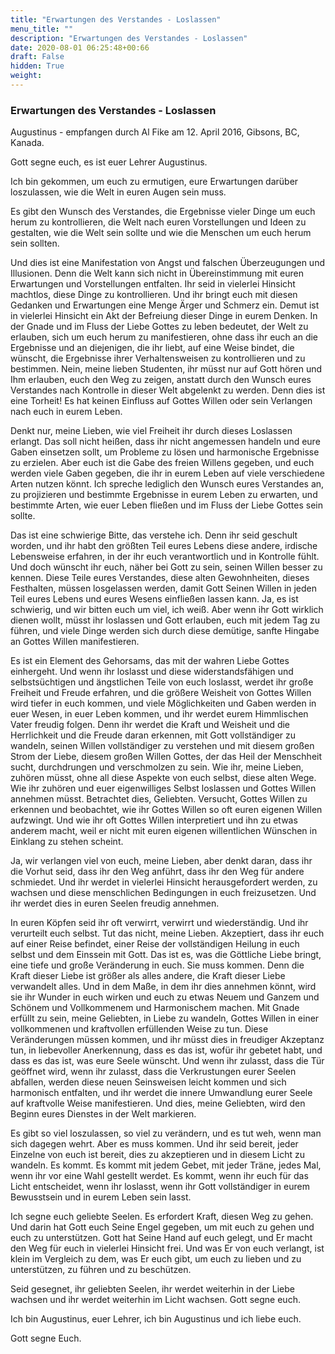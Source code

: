 ```yaml
---
title: "Erwartungen des Verstandes - Loslassen"
menu_title: ""
description: "Erwartungen des Verstandes - Loslassen"
date: 2020-08-01 06:25:48+00:66
draft: False
hidden: True
weight:
---
```

### Erwartungen des Verstandes - Loslassen

Augustinus - empfangen durch Al Fike am 12. April 2016, Gibsons, BC, Kanada.

Gott segne euch, es ist euer Lehrer Augustinus.

Ich bin gekommen, um euch zu ermutigen, eure Erwartungen darüber loszulassen, wie die Welt in euren Augen sein muss.

Es gibt den Wunsch des Verstandes, die Ergebnisse vieler Dinge um euch herum zu kontrollieren, die Welt nach euren Vorstellungen und Ideen zu gestalten, wie die Welt sein sollte und wie die Menschen um euch herum sein sollten.

Und dies ist eine Manifestation von Angst und falschen Überzeugungen und Illusionen. Denn die Welt kann sich nicht in Übereinstimmung mit euren Erwartungen und Vorstellungen entfalten. Ihr seid in vielerlei Hinsicht machtlos, diese Dinge zu kontrollieren. Und ihr bringt euch mit diesen Gedanken und Erwartungen eine Menge Ärger und Schmerz ein. Demut ist in vielerlei Hinsicht ein Akt der Befreiung dieser Dinge in eurem Denken. In der Gnade und im Fluss der Liebe Gottes zu leben bedeutet, der Welt zu erlauben, sich um euch herum zu manifestieren, ohne dass ihr euch an die Ergebnisse und an diejenigen, die ihr liebt, auf eine Weise bindet, die wünscht, die Ergebnisse ihrer Verhaltensweisen zu kontrollieren und zu bestimmen. Nein, meine lieben Studenten, ihr müsst nur auf Gott hören und Ihm erlauben, euch den Weg zu zeigen, anstatt durch den Wunsch eures Verstandes nach Kontrolle in dieser Welt abgelenkt zu werden. Denn dies ist eine Torheit! Es hat keinen Einfluss auf Gottes Willen oder sein Verlangen nach euch in eurem Leben.

Denkt nur, meine Lieben, wie viel Freiheit ihr durch dieses Loslassen erlangt. Das soll nicht heißen, dass ihr nicht angemessen handeln und eure Gaben einsetzen sollt, um Probleme zu lösen und harmonische Ergebnisse zu erzielen. Aber euch ist die Gabe des freien Willens gegeben, und euch werden viele Gaben gegeben, die ihr in eurem Leben auf viele verschiedene Arten nutzen könnt. Ich spreche lediglich den Wunsch eures Verstandes an, zu projizieren und bestimmte Ergebnisse in eurem Leben zu erwarten, und bestimmte Arten, wie euer Leben fließen und im Fluss der Liebe Gottes sein sollte.

Das ist eine schwierige Bitte, das verstehe ich. Denn ihr seid geschult worden, und ihr habt den größten Teil eures Lebens diese andere, irdische Lebensweise erfahren, in der ihr euch verantwortlich und in Kontrolle fühlt. Und doch wünscht ihr euch, näher bei Gott zu sein, seinen Willen besser zu kennen. Diese Teile eures Verstandes, diese alten Gewohnheiten, dieses Festhalten, müssen losgelassen werden, damit Gott Seinen Willen in jeden Teil eures Lebens und eures Wesens einfließen lassen kann. Ja, es ist schwierig, und wir bitten euch um viel, ich weiß. Aber wenn ihr Gott wirklich dienen wollt, müsst ihr loslassen und Gott erlauben, euch mit jedem Tag zu führen, und viele Dinge werden sich durch diese demütige, sanfte Hingabe an Gottes Willen manifestieren.

Es ist ein Element des Gehorsams, das mit der wahren Liebe Gottes einhergeht. Und wenn ihr loslasst und diese widerstandsfähigen und selbstsüchtigen und ängstlichen Teile von euch loslasst, werdet ihr große Freiheit und Freude erfahren, und die größere Weisheit von Gottes Willen wird tiefer in euch kommen, und viele Möglichkeiten und Gaben werden in euer Wesen, in euer Leben kommen, und ihr werdet eurem Himmlischen Vater freudig folgen. Denn ihr werdet die Kraft und Weisheit und die Herrlichkeit und die Freude daran erkennen, mit Gott vollständiger zu wandeln, seinen Willen vollständiger zu verstehen und mit diesem großen Strom der Liebe, diesem großen Willen Gottes, der das Heil der Menschheit sucht, durchdrungen und verschmolzen zu sein. Wie ihr, meine Lieben, zuhören müsst, ohne all diese Aspekte von euch selbst, diese alten Wege. Wie ihr zuhören und euer eigenwilliges Selbst loslassen und Gottes Willen annehmen müsst. Betrachtet dies, Geliebten. Versucht, Gottes Willen zu erkennen und beobachtet, wie ihr Gottes Willen so oft euren eigenen  Willen aufzwingt. Und wie ihr oft Gottes Willen interpretiert und ihn zu etwas anderem macht, weil er nicht mit euren eigenen willentlichen Wünschen in Einklang zu stehen scheint.

Ja, wir verlangen viel von euch, meine Lieben, aber denkt daran, dass ihr die Vorhut seid, dass ihr den Weg anführt, dass ihr den Weg für andere schmiedet. Und ihr werdet in vielerlei Hinsicht herausgefordert werden, zu wachsen und diese menschlichen Bedingungen in euch freizusetzen. Und ihr werdet dies in euren Seelen freudig annehmen.

In euren Köpfen seid ihr oft verwirrt, verwirrt und wiederständig. Und ihr verurteilt euch selbst. Tut das nicht, meine Lieben. Akzeptiert, dass ihr euch auf einer Reise befindet, einer Reise der vollständigen Heilung in euch selbst und dem Einssein mit Gott. Das ist es, was die Göttliche Liebe bringt, eine tiefe und große Veränderung in euch. Sie muss kommen. Denn die Kraft dieser Liebe ist größer als alles andere, die Kraft dieser Liebe verwandelt alles. Und in dem Maße, in dem ihr dies annehmen könnt, wird sie ihr Wunder in euch wirken und euch zu etwas Neuem und Ganzem und Schönem und Vollkommenem und Harmonischem machen. Mit Gnade erfüllt zu sein, meine Geliebten, in Liebe zu wandeln, Gottes Willen in einer vollkommenen und kraftvollen erfüllenden Weise zu tun. Diese Veränderungen müssen kommen, und ihr müsst dies in freudiger Akzeptanz tun, in liebevoller Anerkennung, dass es das ist, wofür ihr gebetet habt, und dass es das ist, was eure Seele wünscht. Und wenn ihr zulasst, dass die Tür geöffnet wird, wenn ihr zulasst, dass die Verkrustungen eurer Seelen abfallen, werden diese neuen Seinsweisen leicht kommen und sich harmonisch entfalten, und ihr werdet die innere Umwandlung eurer Seele auf kraftvolle Weise manifestieren. Und dies, meine Geliebten, wird den Beginn eures Dienstes in der Welt markieren.

Es gibt so viel loszulassen, so viel zu verändern, und es tut weh, wenn man sich dagegen wehrt. Aber es muss kommen. Und ihr seid bereit, jeder Einzelne von euch ist bereit, dies zu akzeptieren und in diesem Licht zu wandeln. Es kommt. Es kommt mit jedem Gebet, mit jeder Träne, jedes Mal, wenn ihr vor eine Wahl gestellt werdet. Es kommt, wenn ihr euch für das Licht entscheidet, wenn ihr loslasst, wenn ihr Gott vollständiger in eurem Bewusstsein und in eurem Leben sein lasst.

Ich segne euch geliebte Seelen. Es erfordert Kraft, diesen Weg zu gehen. Und darin hat Gott euch Seine Engel gegeben, um mit euch zu gehen und euch zu unterstützen. Gott hat Seine Hand auf euch gelegt, und Er macht den Weg für euch in vielerlei Hinsicht frei. Und was Er von euch verlangt, ist klein im Vergleich zu dem, was Er euch gibt, um euch zu lieben und zu unterstützen, zu führen und zu beschützen.

Seid gesegnet, ihr geliebten Seelen, ihr werdet weiterhin in der Liebe wachsen und ihr werdet weiterhin im Licht wachsen. Gott segne euch.

Ich bin Augustinus, euer Lehrer, ich bin Augustinus und ich liebe euch.

Gott segne Euch.
